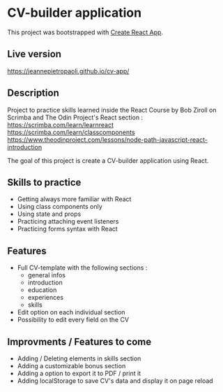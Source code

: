 # CV-builder application

This project was bootstrapped with [Create React App](https://github.com/facebook/create-react-app).

## Live version

https://jeannepietropaoli.github.io/cv-app/

## Description

Project to practice skills learned inside the React Course by Bob Ziroll on Scrimba and The Odin Project's React section : 
https://scrimba.com/learn/learnreact
https://scrimba.com/learn/classcomponents
https://www.theodinproject.com/lessons/node-path-javascript-react-introduction

The goal of this project is create a CV-builder application using React.

## Skills to practice

- Getting always more familiar with React
- Using class components only
- Using state and props
- Practicing attaching event listeners
- Practicing forms syntax with React

## Features

- Full CV-template with the following sections :
    - general infos
    - introduction
    - education
    - experiences
    - skills
- Edit option on each individual section
- Possibility to edit every field on the CV

## Improvments / Features to come
- Adding / Deleting elements in skills section
- Adding a customizable bonus section
- Adding a option to export it to PDF / print it
- Adding localStorage to save CV's data and display it on page reload
